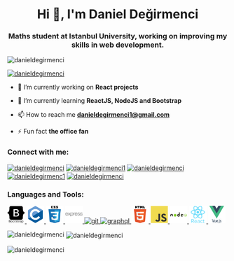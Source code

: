 <h1 align="center">Hi 👋, I'm Daniel Değirmenci</h1>
<h3 align="center">Maths student at Istanbul University, working on improving my skills in web development.</h3>

<p align="left"> <img src="https://komarev.com/ghpvc/?username=danieldegirmenci&label=Profile%20views&color=0e75b6&style=flat" alt="danieldegirmenci" /> </p>

<p align="left"> <a href="https://github.com/ryo-ma/github-profile-trophy"><img src="https://github-profile-trophy.vercel.app/?username=danieldegirmenci" alt="danieldegirmenci" /></a> </p>

- 🔭 I’m currently working on **React projects**

- 🌱 I’m currently learning **ReactJS, NodeJS and Bootstrap**

- 📫 How to reach me **danieldegirmenci1@gmail.com**

- ⚡ Fun fact **the office fan**

<h3 align="left">Connect with me:</h3>
<p align="left">
<a href="https://dev.to/dani̇eldegi̇rmenci̇" target="blank"><img align="center" src="https://raw.githubusercontent.com/rahuldkjain/github-profile-readme-generator/master/src/images/icons/Social/devto.svg" alt="dani̇eldegi̇rmenci̇" height="30" width="40" /></a>
<a href="https://linkedin.com/in/danieldegirmenci1" target="blank"><img align="center" src="https://raw.githubusercontent.com/rahuldkjain/github-profile-readme-generator/master/src/images/icons/Social/linked-in-alt.svg" alt="danieldegirmenci1" height="30" width="40" /></a>
<a href="https://stackoverflow.com/users/danieldegirmenci" target="blank"><img align="center" src="https://raw.githubusercontent.com/rahuldkjain/github-profile-readme-generator/master/src/images/icons/Social/stack-overflow.svg" alt="danieldegirmenci" height="30" width="40" /></a>
<a href="https://www.hackerrank.com/danieldegirmenc1" target="blank"><img align="center" src="https://raw.githubusercontent.com/rahuldkjain/github-profile-readme-generator/master/src/images/icons/Social/hackerrank.svg" alt="danieldegirmenc1" height="30" width="40" /></a>
<a href="https://www.leetcode.com/danieldegirmenci" target="blank"><img align="center" src="https://raw.githubusercontent.com/rahuldkjain/github-profile-readme-generator/master/src/images/icons/Social/leet-code.svg" alt="danieldegirmenci" height="30" width="40" /></a>
</p>

<h3 align="left">Languages and Tools:</h3>
<p align="left"> <a href="https://getbootstrap.com" target="_blank" rel="noreferrer"> <img src="https://raw.githubusercontent.com/devicons/devicon/master/icons/bootstrap/bootstrap-plain-wordmark.svg" alt="bootstrap" width="40" height="40"/> </a> <a href="https://www.cprogramming.com/" target="_blank" rel="noreferrer"> <img src="https://raw.githubusercontent.com/devicons/devicon/master/icons/c/c-original.svg" alt="c" width="40" height="40"/> </a> <a href="https://www.w3schools.com/css/" target="_blank" rel="noreferrer"> <img src="https://raw.githubusercontent.com/devicons/devicon/master/icons/css3/css3-original-wordmark.svg" alt="css3" width="40" height="40"/> </a> <a href="https://expressjs.com" target="_blank" rel="noreferrer"> <img src="https://raw.githubusercontent.com/devicons/devicon/master/icons/express/express-original-wordmark.svg" alt="express" width="40" height="40"/> </a> <a href="https://git-scm.com/" target="_blank" rel="noreferrer"> <img src="https://www.vectorlogo.zone/logos/git-scm/git-scm-icon.svg" alt="git" width="40" height="40"/> </a> <a href="https://graphql.org" target="_blank" rel="noreferrer"> <img src="https://www.vectorlogo.zone/logos/graphql/graphql-icon.svg" alt="graphql" width="40" height="40"/> </a> <a href="https://www.w3.org/html/" target="_blank" rel="noreferrer"> <img src="https://raw.githubusercontent.com/devicons/devicon/master/icons/html5/html5-original-wordmark.svg" alt="html5" width="40" height="40"/> </a> <a href="https://developer.mozilla.org/en-US/docs/Web/JavaScript" target="_blank" rel="noreferrer"> <img src="https://raw.githubusercontent.com/devicons/devicon/master/icons/javascript/javascript-original.svg" alt="javascript" width="40" height="40"/> </a> <a href="https://nodejs.org" target="_blank" rel="noreferrer"> <img src="https://raw.githubusercontent.com/devicons/devicon/master/icons/nodejs/nodejs-original-wordmark.svg" alt="nodejs" width="40" height="40"/> </a> <a href="https://reactjs.org/" target="_blank" rel="noreferrer"> <img src="https://raw.githubusercontent.com/devicons/devicon/master/icons/react/react-original-wordmark.svg" alt="react" width="40" height="40"/> </a> <a href="https://vuejs.org/" target="_blank" rel="noreferrer"> <img src="https://raw.githubusercontent.com/devicons/devicon/master/icons/vuejs/vuejs-original-wordmark.svg" alt="vuejs" width="40" height="40"/> </a> </p>

<p><img align="left" src="https://github-readme-stats.vercel.app/api/top-langs?username=danieldegirmenci&show_icons=true&locale=en&layout=compact" alt="danieldegirmenci" /></p>

<p>&nbsp;<img align="center" src="https://github-readme-stats.vercel.app/api?username=danieldegirmenci&show_icons=true&locale=en" alt="danieldegirmenci" /></p>

<p><img align="center" src="https://github-readme-streak-stats.herokuapp.com/?user=danieldegirmenci&" alt="danieldegirmenci" /></p>

